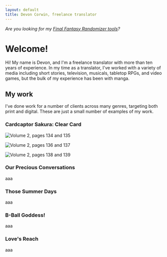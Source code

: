```yaml
---
layout: default
title: Devon Corwin, freelance translator
---
```

_Are you looking for my [Final Fantasy Randomizer tools](https://devonwcorwin.github.io/fftracker/)?_

# Welcome!

Hi! My name is Devon, and I'm a freelance translator with more than ten years of experience. 
In my time as a translator, I've worked with a variety of media including short stories, television, 
musicals, tabletop RPGs, and video games, but the bulk of my experience has been with manga.

## My work

I've done work for a number of clients across many genres, targeting both print and digital. 
These are just a small number of examples of my work.

### Cardcaptor Sakura: Clear Card

![Volume 2, pages 134 and 135](/assets/thumbs/ccscc-02-134-5.jpg)

![Volume 2, pages 136 and 137](/assets/thumbs/ccscc-02-136-7.jpg)

![Volume 2, pages 138 and 139](/assets/thumbs/ccscc-02-138-9.jpg)

### Our Precious Conversations

aaa

### Those Summer Days

aaa

### B-Ball Goddess!

aaa

### Love's Reach

aaa
